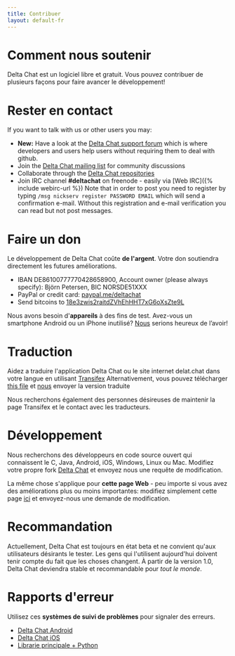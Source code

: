 ```yaml
---
title: Contribuer
layout: default-fr
---
```




<!-- GENERATED FILE -- DO NOT EDIT -->



# Comment nous soutenir

Delta Chat est un logiciel libre et gratuit. Vous pouvez contribuer de plusieurs façons pour faire avancer le développement!


# Rester en contact

If you want to talk with us or other users you may:

- <b>New:</b> Have a look at the [Delta Chat support forum](https://support.delta.chat)
  which is where developers and users help users without requiring them to deal with github. 
- Join the [Delta Chat mailing list](https://lists.codespeak.net/postorius/lists/delta.codespeak.net/) for community discussions
- Collaborate through the [Delta Chat repositories](https://github.com/deltachat/)
- Join IRC channel **#deltachat** on freenode - easily via [Web IRC]({% include webirc-url %})
  Note that in order to post you need to register by typing
  `/msg nickserv register PASSWORD EMAIL` which will send a confirmation
  e-mail. Without this registration and e-mail verification you can read 
  but not post messages. 



# Faire un don

Le développement de Delta Chat coûte **de l'argent**. Votre don soutiendra directement les futures améliorations.

- IBAN DE86100777770428658900, Account owner (please always specify): Björn Petersen, BIC NORSDE51XXX
- PayPal or credit card: [paypal.me/deltachat](https://paypal.me/deltachat/20)
- Send bitcoins to [18e3zwis2raitdZVhEhHHT7xG6oXsZte9L](bitcoin:18e3zwis2raitdZVhEhHHT7xG6oXsZte9L)

Nous avons besoin d'**appareils** à des fins de test. Avez-vous un smartphone Android ou un iPhone inutilisé?
[Nous](../fr/imprint) serions heureux de l’avoir!

# Traduction

Aidez a traduire l'application Delta Chat ou le site internet delat.chat dans votre langue en utilisant [Transifex](https://www.transifex.com/delta-chat/public/)
Alternativement, vous pouvez télécharger [this file](https://raw.githubusercontent.com/deltachat/deltachat-android/master/MessengerProj/src/main/res/values/strings.xml) et [nous](imprint) envoyer la version traduite

Nous recherchons également des personnes désireuses de maintenir la page Transifex et le contact avec les traducteurs.


# Développement

Nous recherchons des développeurs en code source ouvert qui connaissent le C, Java, Android, iOS, Windows, Linux ou Mac.
Modifiez votre propre fork [Delta Chat](https://github.com/deltachat/) et envoyez nous une requête de modification.

La même chose s'applique pour **cette page Web** - peu importe si vous avez des améliorations plus ou moins importantes: modifiez simplement cette page [ici](https://github.com/deltachat/deltachat-pages) et envoyez-nous une demande de modification.

# Recommandation

Actuellement, Delta Chat est toujours en état beta et ne convient qu'aux utilisateurs désirants le tester. Les gens qui l'utilisent aujourd'hui doivent tenir compte du fait que les choses changent. À partir de la version 1.0, Delta Chat deviendra stable et recommandable pour _tout le monde_.


# Rapports d'erreur

Utilisez ces **systèmes de suivi de problèmes** pour signaler des erreurs.

- [Delta Chat Android](https://github.com/deltachat/deltachat-android/issues)
- [Delta Chat iOS](https://github.com/deltachat/deltachat-ios/issues)
- [Librarie principale + Python](https://github.com/deltachat/deltachat-core/issues)



